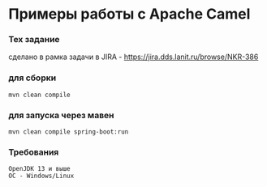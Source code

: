 # Примеры работы с Apache Camel

### Тех задание
сделано в рамка задачи в JIRA - https://jira.dds.lanit.ru/browse/NKR-386

### для сборки
`mvn clean compile`

### для запуска через мавен
`mvn clean compile spring-boot:run`

### Требования
```
OpenJDK 13 и выше
OC - Windows/Linux
```

